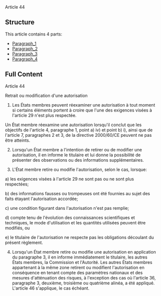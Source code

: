 Article 44

## Structure

This article contains 4 parts:

- [Paragraph_1](./Paragraph_1.md)
- [Paragraph_2](./Paragraph_2.md)
- [Paragraph_3](./Paragraph_3.md)
- [Paragraph_4](./Paragraph_4.md)

## Full Content

Article 44

Retrait ou modification d'une autorisation

1. Les États membres peuvent réexaminer une autorisation à tout moment si certains éléments portent à croire que l'une des exigences visées à l'article 29 n'est plus respectée.

Un État membre réexamine une autorisation lorsqu'il conclut que les objectifs de l'article 4, paragraphe 1, point a) iv) et point b) i), ainsi que de l'article 7, paragraphes 2 et 3, de la directive 2000/60/CE peuvent ne pas être atteints.

2. Lorsqu'un État membre a l'intention de retirer ou de modifier une autorisation, il en informe le titulaire et lui donne la possibilité de présenter des observations ou des informations supplémentaires.

3. L'État membre retire ou modifie l'autorisation, selon le cas, lorsque:

a) les exigences visées à l'article 29 ne sont pas ou ne sont plus respectées;

b) des informations fausses ou trompeuses ont été fournies au sujet des faits étayant l'autorisation accordée;

c) une condition figurant dans l'autorisation n'est pas remplie;

d) compte tenu de l'évolution des connaissances scientifiques et techniques, le mode d'utilisation et les quantités utilisées peuvent être modifiés, ou

e) le titulaire de l'autorisation ne respecte pas les obligations découlant du présent règlement.

4. Lorsqu'un État membre retire ou modifie une autorisation en application du paragraphe 3, il en informe immédiatement le titulaire, les autres États membres, la Commission et l'Autorité. Les autres États membres appartenant à la même zone retirent ou modifient l'autorisation en conséquence en tenant compte des paramètres nationaux et des mesures d'atténuation des risques, à l'exception des cas où l'article 36, paragraphe 3, deuxième, troisième ou quatrième alinéa, a été appliqué. L'article 46 s'applique, le cas échéant.